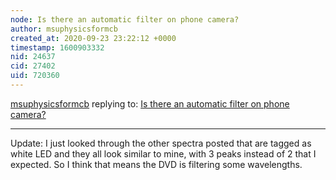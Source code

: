 ```yaml
---
node: Is there an automatic filter on phone camera?
author: msuphysicsformcb
created_at: 2020-09-23 23:22:12 +0000
timestamp: 1600903332
nid: 24637
cid: 27402
uid: 720360
---
```




[msuphysicsformcb](../profile/msuphysicsformcb) replying to: [Is there an automatic filter on phone camera?](../notes/msuphysicsformcb/09-23-2020/is-there-an-automatic-filter-on-phone-camera)

----
Update: I just looked through the other spectra posted that are tagged as white LED and they all look similar to mine, with 3 peaks instead of 2 that I expected.  So I think that means the DVD is filtering some wavelengths.
